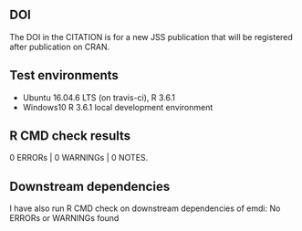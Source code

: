 ## DOI
The DOI in the CITATION is for a new JSS publication that will be registered after publication on CRAN.

## Test environments
* Ubuntu 16.04.6 LTS (on travis-ci), R 3.6.1
* Windows10 R 3.6.1 local development environment

## R CMD check results

0 ERRORs | 0 WARNINGs | 0 NOTES. 

## Downstream dependencies

I have also run R CMD check on downstream dependencies of emdi:
No ERRORs or WARNINGs found

